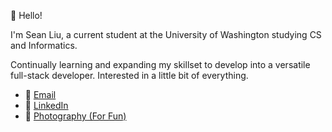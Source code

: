 👋 Hello! 

I'm Sean Liu, a current student at the University of Washington studying CS and Informatics.

Continually learning and expanding my skillset to develop into a versatile full-stack developer. Interested in a little bit of everything.

- 📧 [Email](mailto:seanl26@uw.edu)
- 🔗 [LinkedIn](https://www.linkedin.com/in/sohyliu)
- 📸 [Photography (For Fun)](https://www.instagram.com/liuserpx/)
